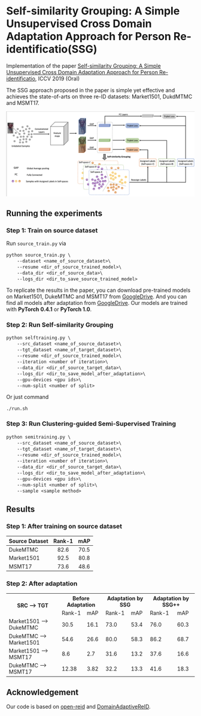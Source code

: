 # Self-similarity Grouping: A Simple Unsupervised Cross Domain Adaptation Approach for Person Re-identificatio(SSG)
Implementation of the paper [Self-similarity Grouping: A Simple Unsupervised Cross Domain Adaptation Approach for Person Re-identificatio](https://arxiv.org/abs/1807.11334), ICCV 2019 (Oral)


The SSG approach proposed in the paper is simple yet effective and achieves the state-of-arts on three re-ID datasets: Market1501, DukdMTMC and MSMT17.

![Illustration of the Self-similarity Grouping.](./figs/framework.png)

<!-- ## Setup

1. Datasets (source dataset and target dataset).
2. Pre-trained (on source dataset) model.

## Requirements

- PyTorch -->

## Running the experiments

### Step 1: Train on source dataset

Run `source_train.py` via

```shell
python source_train.py \
    --dataset <name_of_source_dataset>\
    --resume <dir_of_source_trained_model>\
    --data_dir <dir_of_source_data>\
    --logs_dir <dir_to_save_source_trained_model>
```

To replicate the results in the paper, you can download pre-trained models on Market1501, DukeMTMC and MSMT17 from [GoogleDrive](https://drive.google.com/file/d/1Z94qbsjuAQ9sLeEzURPstQxa3gluZIPJ/view?usp=sharing). And you can find all models after adaptation from [GoogleDrive](https://drive.google.com/file/d/1BUp1fbjKTZGjL8WGCx3yUp2GXD10EdxC/view?usp=sharing). Our models are trained with __PyTorch 0.4.1__ or __PyTorch 1.0__.

### Step 2: Run Self-similarity Grouping

```shell
python selftraining.py \
    --src_dataset <name_of_source_dataset>\
    --tgt_dataset <name_of_target_dataset>\
    --resume <dir_of_source_trained_model>\
    --iteration <number of iteration>\
    --data_dir <dir_of_source_target_data>\
    --logs_dir <dir_to_save_model_after_adaptation>\
    --gpu-devices <gpu ids>\
    --num-split <number of split>
```
Or just command
```shell
./run.sh
```
### Step 3: Run Clustering-guided Semi-Supervised Training
```shell
python semitraining.py \
    --src_dataset <name_of_source_dataset>\
    --tgt_dataset <name_of_target_dataset>\
    --resume <dir_of_source_trained_model>\
    --iteration <number of iteration>\
    --data_dir <dir_of_source_target_data>\
    --logs_dir <dir_to_save_model_after_adaptation>\
    --gpu-devices <gpu ids>\
    --num-split <number of split>\
    --sample <sample method>
```

## Results

### Step 1: After training on source dataset

| Source Dataset | Rank-1 | mAP |
| :--- | :---: | :---: |
| DukeMTMC | 82.6 | 70.5 |
| Market1501 | 92.5 | 80.8 |
| MSMT17 | 73.6 | 48.6 |

### Step 2: After adaptation

<!-- markdownlint-disable MD033 -->
<table>
    <tr>
        <th rowspan="2">SRC --&gt; TGT</th>
        <th colspan="2">Before Adaptation</th>
        <th colspan="2">Adaptation by SSG</th>
        <th colspan="2">Adaptation by SSG++</th>
    </tr>
    <tr>
        <td>Rank-1</td>
        <td>mAP</td>
        <td>Rank-1</td>
        <td>mAP</td>
        <td>Rank-1</td>
        <td>mAP</td>
    </tr>
    <tr><td>Market1501 --&gt; DukeMTMC</td><td>30.5</td><td>16.1</td><td>73.0</td><td>53.4</td><td>76.0</td><td>60.3</td></tr>
    <tr><td>DukeMTMC --&gt; Market1501</td><td>54.6</td><td>26.6</td><td>80.0</td><td>58.3</td><td>86.2</td><td>68.7</td></tr>
    <tr><td>Market1501 --&gt; MSMT17 </td><td>8.6</td><td>2.7</td><td>31.6</td><td>13.2</td><td>37.6</td><td>16.6</td></tr>
    <tr><td>DukeMTMC --&gt; MSMT17 </td><td>12.38</td><td>3.82</td><td>32.2</td><td>13.3</td><td>41.6</td><td>18.3</td></tr>


</table>

## Acknowledgement

Our code is based on [open-reid](https://github.com/Cysu/open-reid) and [DomainAdaptiveReID](https://github.com/LcDog/DomainAdaptiveReID).

